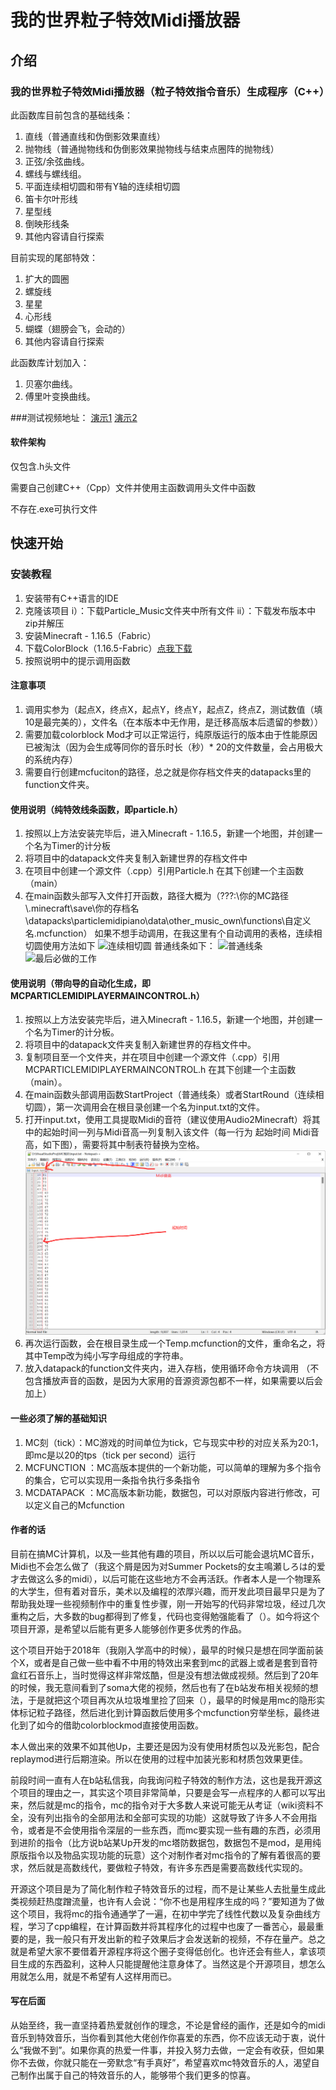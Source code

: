 # 我的世界粒子特效Midi播放器

## 介绍
### 我的世界粒子特效Midi播放器（粒子特效指令音乐）生成程序（C++）

此函数库目前包含的基础线条：
1.  直线（普通直线和伪倒影效果直线）
2.  抛物线（普通抛物线和伪倒影效果抛物线与结束点圈阵的抛物线）
3.  正弦/余弦曲线。
4.  螺线与螺线组。
5.  平面连续相切圆和带有Y轴的连续相切圆
6.  笛卡尔叶形线
7.  星型线
8.  倒映形线条
9.  其他内容请自行探索

目前实现的尾部特效：
1.  扩大的圆圈
2.  螺旋线
3.  星星
4.  心形线
5.  蝴蝶（翅膀会飞，会动的）
6.  其他内容请自行探索

此函数库计划加入：
1.  贝塞尔曲线。
2.  傅里叶变换曲线。


###测试视频地址：
[演示1](https://www.bilibili.com/video/BV11y4y1L7jT)
[演示2](https://www.bilibili.com/video/BV1uT4y1P7CX)

#### 软件架构
仅包含.h头文件

需要自己创建C++（Cpp）文件并使用主函数调用头文件中函数

不存在.exe可执行文件

## 快速开始

### 安装教程
1.  安装带有C++语言的IDE
2.  克隆该项目
    i）：下载Particle_Music文件夹中所有文件
   ii）：下载发布版本中zip并解压
3.  安装Minecraft - 1.16.5（Fabric）
4.  下载ColorBlock（1.16.5-Fabric）[点我下载](https://www.mcbbs.net/thread-917845-1-1.html)
5.  按照说明中的提示调用函数

#### 注意事项
1.  调用实参为（起点X，终点X，起点Y，终点Y，起点Z，终点Z，测试数值（填10是最完美的），文件名（在本版本中无作用，是迁移高版本后遗留的参数））
2.  需要加载colorblock Mod才可以正常运行，纯原版运行的版本由于性能原因已被淘汰（因为会生成等同你的音乐时长（秒）* 20的文件数量，会占用极大的系统内存）
3.  需要自行创建mcfuciton的路径，总之就是你存档文件夹的datapacks里的function文件夹。

#### 使用说明（纯特效线条函数，即particle.h）
1.  按照以上方法安装完毕后，进入Minecraft - 1.16.5，新建一个地图，并创建一个名为Timer的计分板
2.  将项目中的datapack文件夹复制入新建世界的存档文件中
3.  在项目中创建一个源文件（.cpp）引用Particle.h 在其下创建一个主函数（main）
4.  在main函数头部写入文件打开函数，路径大概为（???:\\你的MC路径\\.minecraft\\save\\你的存档名\\datapacks\\particlemidipiano\\data\\other_music_own\\functions\\自定义名.mcfunction）
如果不想手动调用，在我这里有个自动调用的表格，连续相切圆使用方法如下
![连续相切圆](https://user-images.githubusercontent.com/40709280/130440634-608ff647-5c6b-437d-8c3d-243115a2c5b2.png "连续相切圆")
普通线条如下：
![普通线条](https://user-images.githubusercontent.com/40709280/130440723-5d6471ec-1c3d-49ec-a505-173b3f04364f.png "普通线条")
![最后必做的工作](https://user-images.githubusercontent.com/40709280/130440833-9e81e936-9884-4116-877e-83fa469b69f5.png "最后必做的工作")

#### 使用说明（带向导的自动化生成，即MCPARTICLEMIDIPLAYERMAINCONTROL.h）
1.  按照以上方法安装完毕后，进入Minecraft - 1.16.5，新建一个地图，并创建一个名为Timer的计分板。
2.  将项目中的datapack文件夹复制入新建世界的存档文件中。
3.  复制项目至一个文件夹，并在项目中创建一个源文件（.cpp）引用MCPARTICLEMIDIPLAYERMAINCONTROL.h 在其下创建一个主函数（main）。
4.  在main函数头部调用函数StartProject（普通线条）或者StartRound（连续相切圆），第一次调用会在根目录创建一个名为input.txt的文件。
5.  打开input.txt，使用工具提取Midi的音符（建议使用Audio2Minecraft）将其中的起始时间一列与Midi音高一列复制入该文件（每一行为 起始时间 Midi音高，如下图），需要将其中制表符替换为空格。
![如图](Imageimage.png)
6.  再次运行函数，会在根目录生成一个Temp.mcfunction的文件，重命名之，将其中Temp改为纯小写字母组成的字符串。
7.  放入datapack的function文件夹内，进入存档，使用循环命令方块调用
（不包含播放声音的函数，是因为大家用的音源资源包都不一样，如果需要以后会加上）

#### 一些必须了解的基础知识
1.  MC刻（tick）：MC游戏的时间单位为tick，它与现实中秒的对应关系为20:1，即mc是以20的tps（tick per second）运行
2.  MCFUNCTION ：MC高版本提供的一个新功能，可以简单的理解为多个指令的集合，它可以实现用一条指令执行多条指令
3.  MCDATAPACK ：MC高版本新功能，数据包，可以对原版内容进行修改，可以定义自己的Mcfunction

#### 作者的话

目前在搞MC计算机，以及一些其他有趣的项目，所以以后可能会退坑MC音乐，Midi也不会怎么做了（我这个屑是因为对Summer Pockets的女主鳴瀬しろは的爱才去做这么多的midi），以后可能在这些地方不会再活跃。作者本人是一个物理系的大学生，但有着对音乐，美术以及编程的浓厚兴趣，而开发此项目最早只是为了帮助我处理一些视频制作中的重复性步骤，刚一开始写的代码非常垃圾，经过几次重构之后，大多数的bug都得到了修复，代码也变得勉强能看了（）。如今将这个项目开源，是希望以后能有更多人能够创作更多优秀的作品。

这个项目开始于2018年（我刚入学高中的时候），最早的时候只是想在同学面前装个X，或者是自己做一些中看不中用的特效出来套到mc的武器上或者是套到音符盒红石音乐上，当时觉得这样非常炫酷，但是没有想法做成视频。然后到了20年的时候，我无意间看到了soma大佬的视频，然后也有了在b站发布相关视频的想法，于是就把这个项目再次从垃圾堆里捡了回来（），最早的时候是用mc的隐形实体标记粒子路径，然后进化到计算函数后使用多个mcfunction穷举坐标，最终进化到了如今的借助colorblockmod直接使用函数。

本人做出来的效果不如其他Up，主要还是因为没有使用材质包以及光影包，配合replaymod进行后期渲染。所以在使用的过程中加装光影和材质包效果更佳。

前段时间一直有人在b站私信我，向我询问粒子特效的制作方法，这也是我开源这个项目的理由之一，其实这个项目非常简单，只要是会写一点程序的人都可以写出来，然后就是mc的指令，mc的指令对于大多数人来说可能无从考证（wiki资料不全，没有列出指令的全部用法和全部可实现的功能）这就导致了许多人不会用指令，或者是不会使用指令深层的一些东西，而mc要实现一些有趣的东西，必须用到进阶的指令（比方说b站某Up开发的mc塔防数据包，数据包不是mod，是用纯原版指令以及物品实现功能的玩意）这个对制作者对mc指令的了解有着很高的要求，然后就是高数线代，要做粒子特效，有许多东西是需要高数线代实现的。

开源这个项目是为了简化制作粒子特效音乐的过程，而不是让某些人去批量生成此类视频赶热度蹭流量，也许有人会说：“你不也是用程序生成的吗？”要知道为了做这个项目，我将mc的指令通通学了一遍，在初中学完了线性代数以及复杂曲线方程，学习了cpp编程，在计算函数并将其程序化的过程中也废了一番苦心，最最重要的是，我一般只有开发出新的粒子效果后才会发送新的视频，不存在量产。总之就是希望大家不要借着开源程序将这个圈子变得低创化。也许还会有些人，拿该项目生成的东西盈利，这种人只能提醒他注意身体了。当然这是个开源项目，想怎么用就怎么用，就是不希望有人这样用而已。

#### 写在后面

从始至终，我一直坚持着热爱就创作的理念，不论是曾经的画作，还是如今的midi音乐到特效音乐，当你看到其他大佬创作你喜爱的东西，你不应该无动于衷，说什么“我做不到”。如果你真的热爱一件事，并投入努力去做，一定会有收获，但如果你不去做，你就只能在一旁默念“有手真好”，希望喜欢mc特效音乐的人，渴望自己制作出属于自己的特效音乐的人，能够带个我们更多的惊喜。


